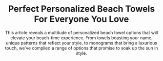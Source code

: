 ---
layout: post
title: Perfect Personalized Beach Towels For Everyone You Love
subtitle: This article reveals a multitude of personalized beach towel options that will elevate your beach-time experience. From towels boasting your name, unique patterns that reflect your style, to monograms that bring a luxurious touch, we’ve compiled a range of options that promise to soak up the sun in style.
header-img: "img/post/2023/09/copied/medium_Personalized_beach_towels_dfe25d0f38.jpg"
header-style: text
permalink: "/personalized-beach-towels/"
catalog: true
tags:
  - Recipients 
  - Men
---  